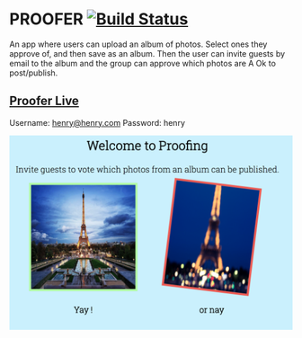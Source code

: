 # PROOFER [![Build Status](https://api.travis-ci.org/NickFoden/proofing-client.svg?branch=master)](https://travis-ci.org/NickFoden/proofing-client)

An app where users can upload an album of photos. Select ones they approve of, and then save as an album. Then the user can invite guests by email to the album and the group can approve which photos are A Ok to post/publish.

## [Proofer Live](https://proofing.netlify.com/ "Link to Proofer Live")

Username: henry@henry.com
Password: henry

![Proofing Preview](https://github.com/NickFoden/nick-is-online/blob/master/assets/proofer.png?raw=true "Preview of approved vs not approved eiffel towers in app")

